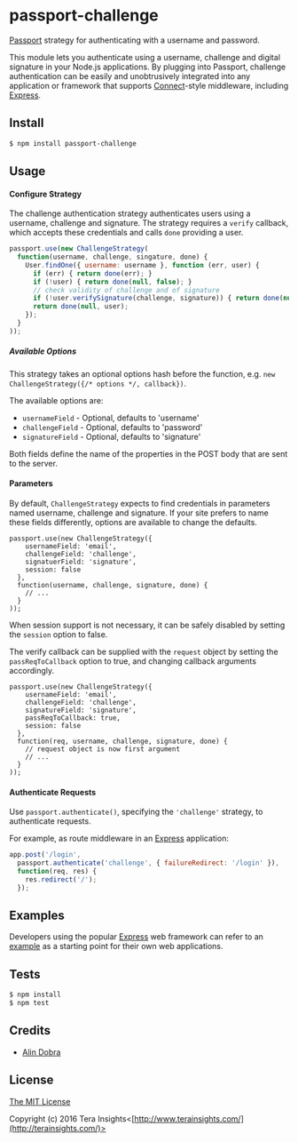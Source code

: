 # passport-challenge

[Passport](http://passportjs.org/) strategy for authenticating with a username
and password.

This module lets you authenticate using a username, challenge and digital signature in your Node.js applications.  By plugging into Passport, challenge authentication can be easily and unobtrusively integrated into any application or framework that supports
[Connect](http://www.senchalabs.org/connect/)-style middleware, including
[Express](http://expressjs.com/).

## Install

```bash
$ npm install passport-challenge
```

## Usage

#### Configure Strategy

The challenge authentication strategy authenticates users using a username, challenge and signature.  The strategy requires a `verify` callback, which accepts these credentials and calls `done` providing a user.

```js
passport.use(new ChallengeStrategy(
  function(username, challenge, singature, done) {
    User.findOne({ username: username }, function (err, user) {
      if (err) { return done(err); }
      if (!user) { return done(null, false); }
      // check validity of challenge and of signature
      if (!user.verifySignature(challenge, signature)) { return done(null, false); }
      return done(null, user);
    });
  }
));
```

##### Available Options

This strategy takes an optional options hash before the function, e.g. `new ChallengeStrategy({/* options */, callback})`.

The available options are:

* `usernameField` - Optional, defaults to 'username'
* `challengeField` - Optional, defaults to 'password'
* `signatureField` - Optional, defaults to 'signature'

Both fields define the name of the properties in the POST body that are sent to the server.

#### Parameters

By default, `ChallengeStrategy` expects to find credentials in parameters
named username, challenge and signature. If your site prefers to name these fields differently, options are available to change the defaults.

    passport.use(new ChallengeStrategy({
        usernameField: 'email',
        challengeField: 'challenge',
        signatuerField: 'signature',
        session: false
      },
      function(username, challenge, signature, done) {
        // ...
      }
    ));

When session support is not necessary, it can be safely disabled by
setting the `session` option to false.

The verify callback can be supplied with the `request` object by setting
the `passReqToCallback` option to true, and changing callback arguments
accordingly.

    passport.use(new ChallengeStrategy({
        usernameField: 'email',
        challengeField: 'challenge',
        signatureField: 'signature',
        passReqToCallback: true,
        session: false
      },
      function(req, username, challenge, signature, done) {
        // request object is now first argument
        // ...
      }
    ));

#### Authenticate Requests

Use `passport.authenticate()`, specifying the `'challenge'` strategy, to
authenticate requests.

For example, as route middleware in an [Express](http://expressjs.com/)
application:

```js
app.post('/login', 
  passport.authenticate('challenge', { failureRedirect: '/login' }),
  function(req, res) {
    res.redirect('/');
  });
```

## Examples

Developers using the popular [Express](http://expressjs.com/) web framework can
refer to an [example](https://github.com/passport/express-4.x-local-example)
as a starting point for their own web applications.

## Tests

```bash
$ npm install
$ npm test
```

## Credits

- [Alin Dobra](http://github.com/alinVD)

## License

[The MIT License](http://opensource.org/licenses/MIT)

Copyright (c) 2016 Tera Insights<[http://www.terainsights.com/](http://terainsights.com/)>